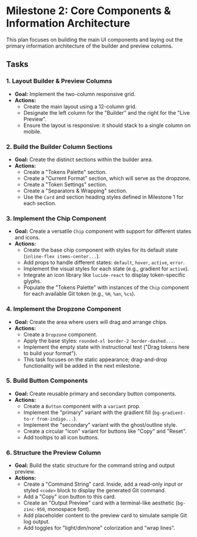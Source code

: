 # Milestone 2: Core Components & Information Architecture

This plan focuses on building the main UI components and laying out the primary information architecture of the builder and preview columns.

## Tasks

### 1. Layout Builder & Preview Columns
- **Goal:** Implement the two-column responsive grid.
- **Actions:**
    - Create the main layout using a 12-column grid.
    - Designate the left column for the "Builder" and the right for the "Live Preview".
    - Ensure the layout is responsive: it should stack to a single column on mobile.

### 2. Build the Builder Column Sections
- **Goal:** Create the distinct sections within the builder area.
- **Actions:**
    - Create a "Tokens Palette" section.
    - Create a "Current Format" section, which will serve as the dropzone.
    - Create a "Token Settings" section.
    - Create a "Separators & Wrapping" section.
    - Use the `Card` and section heading styles defined in Milestone 1 for each section.

### 3. Implement the Chip Component
- **Goal:** Create a versatile `Chip` component with support for different states and icons.
- **Actions:**
    - Create the base chip component with styles for its default state (`inline-flex items-center...`).
    - Add props to handle different states: `default`, `hover`, `active`, `error`.
    - Implement the visual styles for each state (e.g., gradient for `active`).
    - Integrate an icon library like `lucide-react` to display token-specific glyphs.
    - Populate the "Tokens Palette" with instances of the `Chip` component for each available Git token (e.g., `%H`, `%an`, `%cs`).

### 4. Implement the Dropzone Component
- **Goal:** Create the area where users will drag and arrange chips.
- **Actions:**
    - Create a `Dropzone` component.
    - Apply the base styles: `rounded-xl border-2 border-dashed...`.
    - Implement the empty state with instructional text ("Drag tokens here to build your format").
    - This task focuses on the static appearance; drag-and-drop functionality will be added in the next milestone.

### 5. Build Button Components
- **Goal:** Create reusable primary and secondary button components.
- **Actions:**
    - Create a `Button` component with a `variant` prop.
    - Implement the "primary" variant with the gradient fill (`bg-gradient-to-r from-indigo...`).
    - Implement the "secondary" variant with the ghost/outline style.
    - Create a circular "icon" variant for buttons like "Copy" and "Reset".
    - Add tooltips to all icon buttons.

### 6. Structure the Preview Column
- **Goal:** Build the static structure for the command string and output preview.
- **Actions:**
    - Create a "Command String" card. Inside, add a read-only input or styled `<code>` block to display the generated Git command.
    - Add a "Copy" icon button to this card.
    - Create an "Output Preview" card with a terminal-like aesthetic (`bg-zinc-950`, monospace font).
    - Add placeholder content to the preview card to simulate sample Git log output.
    - Add toggles for "light/dim/none" colorization and "wrap lines".
